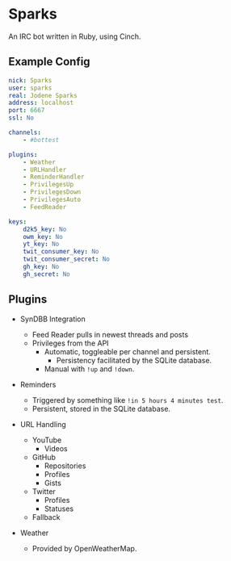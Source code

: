 # Sparks

An IRC bot written in Ruby, using Cinch.

## Example Config

```yaml
nick: Sparks
user: sparks
real: Jodene Sparks
address: localhost
port: 6667
ssl: No

channels:
    - #bottest

plugins: 
    - Weather
    - URLHandler
    - ReminderHandler
    - PrivilegesUp
    - PrivilegesDown
    - PrivilegesAuto
    - FeedReader

keys:
    d2k5_key: No
    owm_key: No
    yt_key: No
    twit_consumer_key: No
    twit_consumer_secret: No
    gh_key: No
    gh_secret: No
```

## Plugins

* SynDBB Integration
	* Feed Reader pulls in newest threads and posts
	* Privileges from the API
		* Automatic, toggleable per channel and persistent.
			* Persistency facilitated by the SQLite database.
		* Manual with `!up` and `!down`.

* Reminders
	* Triggered by something like `!in 5 hours 4 minutes test`.
	* Persistent, stored in the SQLite database.

* URL Handling
	* YouTube
		* Videos
	* GitHub
		* Repositories
		* Profiles
		* Gists
	* Twitter
		* Profiles
		* Statuses
	* Fallback

* Weather
	* Provided by OpenWeatherMap.
